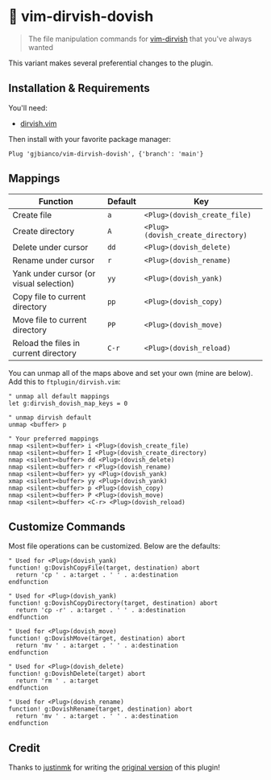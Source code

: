 # 🧰 vim-dirvish-dovish

> The file manipulation commands for [vim-dirvish][dirvish] that you've always wanted

This variant makes several preferential changes to the plugin.

## Installation & Requirements

You'll need:

- [dirvish.vim][dirvish]

Then install with your favorite package manager:

```vim
Plug 'gjbianco/vim-dirvish-dovish', {'branch': 'main'}
```

## Mappings

| Function                                | Default | Key                               |
| --------------------------------------- | ------- | --------------------------------- |
| Create file                             | `a`     | `<Plug>(dovish_create_file)`      |
| Create directory                        | `A`     | `<Plug>(dovish_create_directory)` |
| Delete under cursor                     | `dd`    | `<Plug>(dovish_delete)`           |
| Rename under cursor                     | `r`     | `<Plug>(dovish_rename)`           |
| Yank under cursor (or visual selection) | `yy`    | `<Plug>(dovish_yank)`             |
| Copy file to current directory          | `pp`    | `<Plug>(dovish_copy)`             |
| Move file to current directory          | `PP`    | `<Plug>(dovish_move)`             |
| Reload the files in current directory   | `C-r`   | `<Plug>(dovish_reload)`           |

You can unmap all of the maps above and set your own (mine are below). Add this to `ftplugin/dirvish.vim`:

```vim
" unmap all default mappings
let g:dirvish_dovish_map_keys = 0

" unmap dirvish default
unmap <buffer> p

" Your preferred mappings
nmap <silent><buffer> i <Plug>(dovish_create_file)
nmap <silent><buffer> I <Plug>(dovish_create_directory)
nmap <silent><buffer> dd <Plug>(dovish_delete)
nmap <silent><buffer> r <Plug>(dovish_rename)
nmap <silent><buffer> yy <Plug>(dovish_yank)
xmap <silent><buffer> yy <Plug>(dovish_yank)
nmap <silent><buffer> p <Plug>(dovish_copy)
nmap <silent><buffer> P <Plug>(dovish_move)
nmap <silent><buffer> <C-r> <Plug>(dovish_reload)
```

## Customize Commands

Most file operations can be customized. Below are the defaults:

```vim
" Used for <Plug>(dovish_yank)
function! g:DovishCopyFile(target, destination) abort
  return 'cp ' . a:target . ' ' . a:destination
endfunction

" Used for <Plug>(dovish_yank)
function! g:DovishCopyDirectory(target, destination) abort
  return 'cp -r' . a:target . ' ' . a:destination
endfunction

" Used for <Plug>(dovish_move)
function! g:DovishMove(target, destination) abort
  return 'mv ' . a:target . ' ' . a:destination
endfunction

" Used for <Plug>(dovish_delete)
function! g:DovishDelete(target) abort
  return 'rm ' . a:target
endfunction

" Used for <Plug>(dovish_rename)
function! g:DovishRename(target, destination) abort
  return 'mv ' . a:target . ' ' . a:destination
endfunction
```

[dirvish]: https://github.com/justinmk/vim-dirvish

## Credit

Thanks to [justinmk](https://github.com/roginfarrer) for writing the [original version](https://github.com/roginfarrer/vim-dirvish-dovish) of this plugin!
